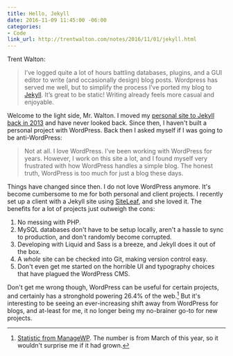 ```yaml
---
title: Hello, Jekyll
date: 2016-11-09 11:45:00 -06:00
categories:
- Code
link_url: http://trentwalton.com/notes/2016/11/01/jekyll.html
---
```


Trent Walton:

> I’ve logged quite a lot of hours battling databases, plugins, and a GUI editor to write (and occasionally design) blog posts. Wordpress has served me well, but to simplify the process I’ve ported my blog to [Jekyll](https://jekyllrb.com/). It’s great to be static! Writing already feels more casual and enjoyable.

Welcome to the light side, Mr. Walton. I moved my [personal site to Jekyll back in 2013](https://ttimsmith.com/2013/08/moving-over-to-jekyll) and have never looked back. Since then, I haven't built a personal project with WordPress. Back then I asked myself if I was going to be anti-WordPress:

> Not at all. I love WordPress. I’ve been working with WordPress for years. However, I work on this site a lot, and I found myself very frustrated with how WordPress handles a simple blog. The honest truth, WordPress is too much for just a blog these days.

Things have changed since then. I do not love WordPress anymore. It's become cumbersome to me for both personal and client projects. I recently set up a client with a Jekyll site using [SiteLeaf](https://www.siteleaf.com/), and she loved it. The benefits for a lot of projects just outweigh the cons:

1. No messing with PHP.
2. MySQL databases don't have to be setup locally, aren't a hassle to sync to production, and don't randomly become corrupted.
3. Developing with Liquid and Sass is a breeze, and Jekyll does it out of the box.
4. A *whole* site can be checked into Git, making version control easy.
5. Don't even get me started on the horrible UI and typography choices that have plagued the WordPress CMS.

Don't get me wrong though, WordPress can be useful for certain projects, and certainly has a stronghold powering 26.4% of the web.[^web] But it's interesting to be seeing an ever-increasing shift away from WordPress for blogs, and at-least for me, it no longer being my no-brainer go-to for new projects.

[^web]: [Statistic from ManageWP](https://managewp.com/statistics-about-wordpress-usage). The number is from March of this year, so it wouldn't surprise me if it had grown.
